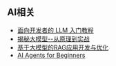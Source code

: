 ## AI相关
- [面向开发者的 LLM 入门教程](面向开发者的LLM入门教程/README.md)
- [揭秘大模型--从原理到实战](揭秘大模型/README.md)
- [基于大模型的RAG应用开发与优化](基于大模型的RAG应用开发与优化/README.md)
- [AI Agents for Beginners](AIAgentsForBeginners/README.md)